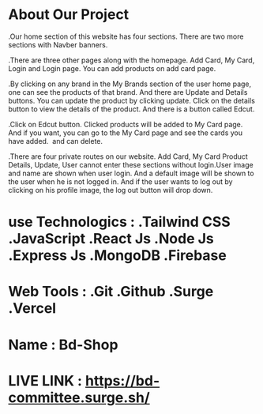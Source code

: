# About Our Project 

.Our home section of this website has four sections.  There are two more sections with Navber banners.

.There are three other pages along with the homepage.  Add Card, My Card, Login and Login page.  You can add products on add card page.

.By clicking on any brand in the My Brands section of the user home page, one can see the products of that brand.  And there are Update and Details buttons.  You can update the product by clicking update.  Click on the details button to view the details of the product.  And there is a button called Edcut.

.Click on Edcut button.  Clicked products will be added to My Card page.  And if you want, you can go to the My Card page and see the cards you have added.  and can delete.

.There are four private routes on our website.  Add Card, My Card Product Details, Update, User cannot enter these sections without login.User image and name are shown when user login.  And a default image will be shown to the user when he is not logged in.  And if the user wants to log out by clicking on his profile image, the log out button will drop down.

# use Technologics : .Tailwind CSS .JavaScript .React Js .Node Js .Express Js .MongoDB .Firebase

# Web Tools : .Git .Github .Surge .Vercel

# Name : Bd-Shop
# LIVE LINK : https://bd-committee.surge.sh/


